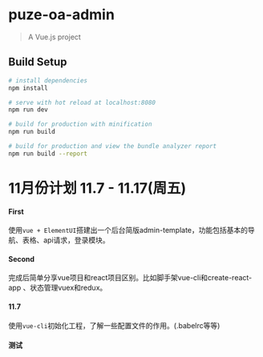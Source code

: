 # puze-oa-admin

> A Vue.js project

## Build Setup

``` bash
# install dependencies
npm install

# serve with hot reload at localhost:8080
npm run dev

# build for production with minification
npm run build

# build for production and view the bundle analyzer report
npm run build --report
```

# 11月份计划 11.7 - 11.17(周五)
                
#### First
使用`vue + ElementUI`搭建出一个后台简版admin-template，功能包括基本的导航、表格、api请求，登录模块。

#### Second
完成后简单分享vue项目和react项目区别。比如脚手架vue-cli和create-react-app 
、状态管理vuex和redux。


#### 11.7
使用`vue-cli`初始化工程，了解一些配置文件的作用。(.babelrc等等)

#### 测试








